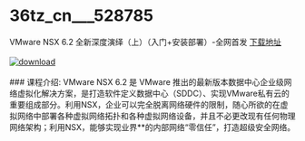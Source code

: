 # 36tz_cn___528785
VMware NSX 6.2 全新深度演绎（上）（入门+安装部署）-全网首发
[下载地址](http://www.36tz.cn/article/528785 "下载地址")
<br/></br>[![download](http://36tz.cn/muke_img/2019_11_356-48-300x225.jpg "下载地址")](http://www.36tz.cn/article/528785 "下载地址")
<br/></br>### 课程介绍:
VMware NSX 6.2 是 VMware 推出的最新版本数据中心企业级网络虚拟化解决方案，是打造软件定义数据中心（SDDC）、实现VMware私有云的重要组成部分。利用NSX，企业可以完全脱离网络硬件的限制，随心所欲的在虚拟网络中部署各种虚拟网络拓扑和各种虚拟网络设备，并且不必更改现有任何物理网络架构；利用NSX，能够实现业界**的内部网络“零信任”，打造超级安全网络。


